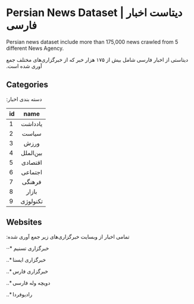 # Persian News Dataset | دیتاست اخبار فارسی
Persian news dataset include more than 175,000 news crawled from 5 different News Agency. 

&#x202b;
دیتاستی از اخبار فارسی شامل بیش از ۱۷۵ هزار خبر که از خبرگزاری‌های مختلف جمع آوری شده است.

## Categories

&#x202b;
دسته بندی اخبار:

| id        | name           |
| ------------- |:-------------:|
| 1      | یادداشت |
| 2      | سیاست      |
| 3 | ورزش      |
| 4 | بین‌الملل      |
| 5 | اقتصادی      |
| 6 | اجتماعی      |
| 7 | فرهنگی      |
| 8 | بازار      |
| 9 | تکنولوژی      |


## Websites
&#x202b;
تمامی اخبار از وبسایت خبرگزاری‌های زیر جمع آوری شده:

⋅⋅* خبرگزاری تسنیم

..* خبرگزاری ایسنا

..* خبرگزاری فارس

..* دویچه وله فارسی

..* رادیوفردا

